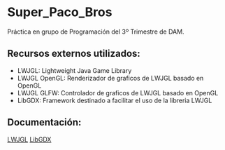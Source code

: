 # Super_Paco_Bros
Práctica en grupo de Programación del 3º Trimestre de DAM.

## Recursos externos utilizados:
- LWJGL: Lightweight Java Game Library
- LWJGL OpenGL: Renderizador de graficos de LWJGL basado en OpenGL
- LWJGL GLFW: Controlador de graficos de LWJGL basado en OpenGL
- LibGDX: Framework destinado a facilitar el uso de la libreria LWJGL

## Documentación:
[LWJGL](https://javadoc.lwjgl.org)
[LibGDX](https://libgdx.badlogicgames.com/ci/nightlies/docs/api/)